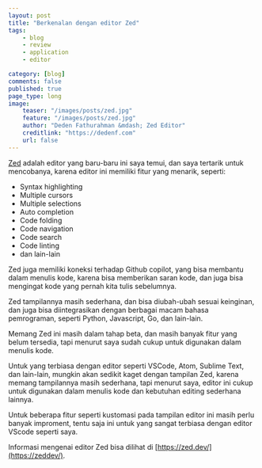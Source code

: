 ```yaml
---
layout: post
title: "Berkenalan dengan editor Zed"
tags:
    - blog
    - review
    - application
    - editor

category: [blog]
comments: false
published: true
page_type: long
image:
    teaser: "/images/posts/zed.jpg"
    feature: "/images/posts/zed.jpg"
    author: "Deden Fathurahman &mdash; Zed Editor"
    creditlink: "https://dedenf.com"
    url: false
---
```


[Zed](https://zed.dev/) adalah editor yang baru-baru ini saya temui, dan saya tertarik untuk mencobanya, karena editor ini memiliki fitur yang menarik, seperti:
- Syntax highlighting
- Multiple cursors
- Multiple selections
- Auto completion
- Code folding
- Code navigation
- Code search
- Code linting
- dan lain-lain

Zed juga memiliki koneksi terhadap Github copilot, yang bisa membantu dalam menulis kode, karena bisa memberikan saran kode, dan juga bisa mengingat kode yang pernah kita tulis sebelumnya.

Zed tampilannya masih sederhana, dan bisa diubah-ubah sesuai keinginan, dan juga bisa diintegrasikan dengan berbagai macam bahasa pemrograman, seperti Python, Javascript, Go, dan lain-lain.

Memang Zed ini masih dalam tahap beta, dan masih banyak fitur yang belum tersedia, tapi menurut saya sudah cukup untuk digunakan dalam menulis kode.

Untuk yang terbiasa dengan editor seperti VSCode, Atom, Sublime Text, dan lain-lain, mungkin akan sedikit kaget dengan tampilan Zed, karena memang tampilannya masih sederhana, tapi menurut saya, editor ini cukup untuk digunakan dalam menulis kode dan kebutuhan editing sederhana lainnya.

Untuk beberapa fitur seperti kustomasi pada tampilan editor ini masih perlu banyak improment, tentu saja ini untuk yang sangat terbiasa dengan editor VScode seperti saya.

Informasi mengenai editor Zed bisa dilihat di [https://zed.dev/](https://zeddev/).
